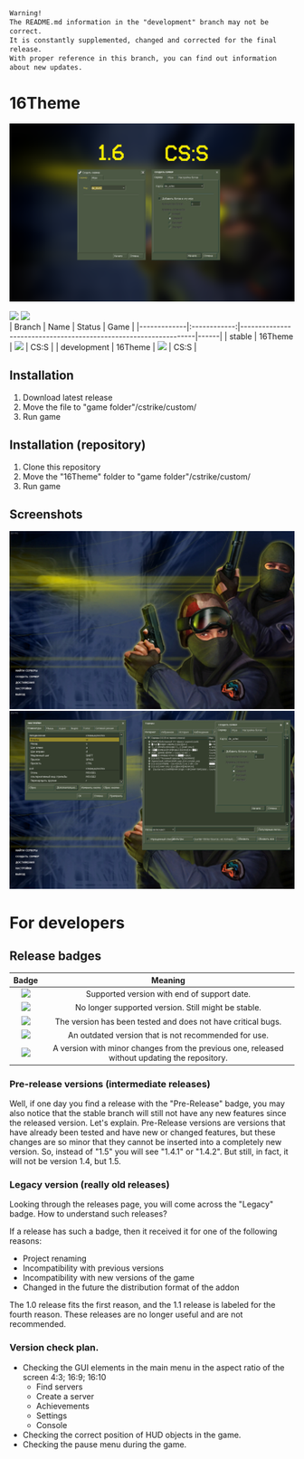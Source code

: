 ```
Warning!
The README.md information in the "development" branch may not be correct.
It is constantly supplemented, changed and corrected for the final release.
With proper reference in this branch, you can find out information about new updates.
```

# 16Theme
![Banner](/1.6-css.png "1.6-CSS")

![](https://img.shields.io/badge/latest-1.5-informational)
![](https://img.shields.io/badge/stable-1.4-informational)
<br>
| Branch      | Name         | Status                                                          | Game |
|-------------|:------------:|-----------------------------------------------------------------|------|
| stable      | 16Theme      | ![](https://img.shields.io/badge/-default_branch-informational) | CS:S |
| development | 16Theme      | ![](https://img.shields.io/badge/development-active-active)     | CS:S |

## Installation
1. Download latest release
2. Move the file to "game folder"/cstrike/custom/
3. Run game

## Installation (repository)
1. Clone this repository
2. Move the "16Theme" folder to "game folder"/cstrike/custom/
3. Run game

## Screenshots
![Screenshot 1](/scr1.png "Main menu")
![Screenshot 2](/scr2.png "Windows")

# For developers
## Release badges
| Badge                                                              | Meaning      |
|:------------------------------------------------------------------:|:------------:|
| ![](https://img.shields.io/badge/Supported-01.01.23-informational) | Supported version with end of support date. |
| ![](https://img.shields.io/badge/Unsupported-gray)                 | No longer supported version. Still might be stable. |
| ![](https://img.shields.io/badge/Stable-success)                   | The version has been tested and does not have critical bugs. |
| ![](https://img.shields.io/badge/Legacy-yellow)                    | An outdated version that is not recommended for use. |
| ![](https://img.shields.io/badge/Pre--Release-22f)          | A version with minor changes from the previous one, released without updating the repository. |

### Pre-release versions (intermediate releases)
Well, if one day you find a release with the "Pre-Release" badge, you may also notice that the stable branch will still not have any new features since
the released version. Let's explain. Pre-Release versions are versions that have already been tested and have new or changed features, but these changes 
are so minor that they cannot be inserted into a completely new version.
So, instead of "1.5" you will see "1.4.1" or "1.4.2".
But still, in fact, it will not be version 1.4, but 1.5.

### Legacy version (really old releases)
Looking through the releases page, you will come across the "Legacy" badge. How to understand such releases?

If a release has such a badge, then it received it for one of the following reasons:
- Project renaming
- Incompatibility with previous versions
- Incompatibility with new versions of the game
- Changed in the future the distribution format of the addon

The 1.0 release fits the first reason, and the 1.1 release is labeled for the fourth reason.
These releases are no longer useful and are not recommended.

### Version check plan.
- Checking the GUI elements in the main menu in the aspect ratio of the screen 4:3; 16:9; 16:10
  - Find servers
  - Create a server
  - Achievements
  - Settings
  - Console
- Checking the correct position of HUD objects in the game.
- Checking the pause menu during the game.
